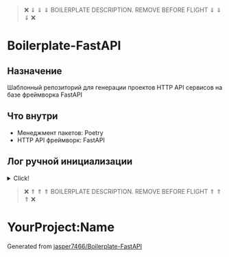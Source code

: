 > &#10060; &dArr; &dArr; &dArr; BOILERPLATE DESCRIPTION. REMOVE BEFORE FLIGHT &dArr; &dArr; &dArr; &#10060;

# Boilerplate-FastAPI

## Назначение

Шаблонный репозиторий для генерации проектов HTTP API сервисов на базе фреймворка FastAPI

## Что внутри

- Менеджмент пакетов: Poetry
- HTTP API фреймворк: FastAPI

## Лог ручной инициализации

<details>
  <summary>Click!</summary>

  ### Менеджер пакетов Poetry
  
  - Установка пакета `Poetry` (если не установлен)
    > pip install poetry
  - Poetry. Локальная конфигурация: создавать venv в корне проекта
    > poetry config virtualenvs.in-project true --local
  - Poetry. Инициализация
    > poetry init
  - Poetry. Создание venv
    > poetry env use python3.9
  - Poetry. Активация venv
    > poetry shell
  - В среде разработки для проекта необходимо выбрать интерпретатор из локального venv
  
  ### Фреймворк FastAPI
  
  - Установка пакета `FastAPI`
    > poetry add fastapi
  - Установка пакета `Uvicorn` (ASGI-сервер)
    > poetry add uvicorn
  - Установка пакета `python-multipart`
    > poetry add python-multipart
  - Создана директория src
  - Создан пакет `src/application`
  - Настроено минимальное приложение в src/application/app.py
  - В настройках Run/Debug конфигурации среды разработки необходимо создать новую с параметрами:
    - Target to run - Module name: (указать название пакета приложения, в данном случае - application)
    - Python interpreter: (выбрать из локального venv)
    - Working directory: (указать корень проекта)
  
  ### Работа с конфигурацией приложения

  - Установка пакета `dynaconf`
    > poetry add dynaconf
  - Инициализация конфига
    > dynaconf init
  - Конфигурационный файл config.py следует перенести в пакет (application)
  - Параметр envvar_prefix можно заменить на свой (например, APPLICATION)

  ### Работа с БД

  - Установка пакета `sqlalchemy`
    > poetry add sqlalchemy
  - Установка пакета `aiofiles`
    > poetry add aiofiles
  - Установка пакета `alembic`
    > poetry add alembic
  - Инициализация alembic
    > alembic init
  - Конфигурация settings.toml
    - `database_url = "sqlite:///database.sqlite"`
  - Конфигурация в alembic.ini
    - `prepend_sys_path = src`
    - `file_template = %%(year)d-%%(month).2d-%%(day).2d_%%(hour).2d:%%(minute).2d:%%(second).2d_%%(rev)s`
    - `# sqlalchemy.url = driver://user:pass@localhost/dbname` - закомментировать
  - Конфигурация в alembic/env.py
    - `target_metadata = Base.metadata`
    - `config.set_main_option('sqlalchemy.url', settings.database_url)`
  - Создание миграции
    - `alembic revision --autogenerate -m "Create 'accounts' table"`
  - Применение миграции
    - `alembic upgrade head`

</details>

> &#10060; &uArr; &uArr; &uArr; BOILERPLATE DESCRIPTION. REMOVE BEFORE FLIGHT &uArr; &uArr; &uArr; &#10060;

# YourProject:Name

Generated from [jasper7466/Boilerplate-FastAPI](https://github.com/jasper7466/Boilerplate-FastAPI)